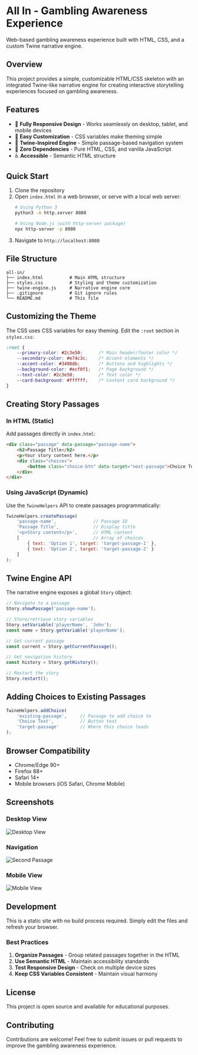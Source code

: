 # All In - Gambling Awareness Experience

Web-based gambling awareness experience built with HTML, CSS, and a custom Twine narrative engine.

## Overview

This project provides a simple, customizable HTML/CSS skeleton with an integrated Twine-like narrative engine for creating interactive storytelling experiences focused on gambling awareness.

## Features

- 📱 **Fully Responsive Design** - Works seamlessly on desktop, tablet, and mobile devices
- 🎨 **Easy Customization** - CSS variables make theming simple
- 📖 **Twine-Inspired Engine** - Simple passage-based navigation system
- 🚀 **Zero Dependencies** - Pure HTML, CSS, and vanilla JavaScript
- ♿ **Accessible** - Semantic HTML structure

## Quick Start

1. Clone the repository
2. Open `index.html` in a web browser, or serve with a local web server:
   ```bash
   # Using Python 3
   python3 -m http.server 8080
   
   # Using Node.js (with http-server package)
   npx http-server -p 8080
   ```
3. Navigate to `http://localhost:8080`

## File Structure

```
all-in/
├── index.html          # Main HTML structure
├── styles.css          # Styling and theme customization
├── twine-engine.js     # Narrative engine core
├── .gitignore          # Git ignore rules
└── README.md           # This file
```

## Customizing the Theme

The CSS uses CSS variables for easy theming. Edit the `:root` section in `styles.css`:

```css
:root {
    --primary-color: #2c3e50;      /* Main header/footer color */
    --secondary-color: #e74c3c;    /* Accent elements */
    --accent-color: #3498db;       /* Buttons and highlights */
    --background-color: #ecf0f1;   /* Page background */
    --text-color: #2c3e50;         /* Text color */
    --card-background: #ffffff;    /* Content card background */
}
```

## Creating Story Passages

### In HTML (Static)

Add passages directly in `index.html`:

```html
<div class="passage" data-passage="passage-name">
    <h2>Passage Title</h2>
    <p>Your story content here.</p>
    <div class="choices">
        <button class="choice-btn" data-target="next-passage">Choice Text</button>
    </div>
</div>
```

### Using JavaScript (Dynamic)

Use the `TwineHelpers` API to create passages programmatically:

```javascript
TwineHelpers.createPassage(
    'passage-name',              // Passage ID
    'Passage Title',             // Display title
    '<p>Story content</p>',      // HTML content
    [                            // Array of choices
        { text: 'Option 1', target: 'target-passage-1' },
        { text: 'Option 2', target: 'target-passage-2' }
    ]
);
```

## Twine Engine API

The narrative engine exposes a global `Story` object:

```javascript
// Navigate to a passage
Story.showPassage('passage-name');

// Store/retrieve story variables
Story.setVariable('playerName', 'John');
const name = Story.getVariable('playerName');

// Get current passage
const current = Story.getCurrentPassage();

// Get navigation history
const history = Story.getHistory();

// Restart the story
Story.restart();
```

## Adding Choices to Existing Passages

```javascript
TwineHelpers.addChoice(
    'existing-passage',     // Passage to add choice to
    'Choice Text',          // Button text
    'target-passage'        // Where this choice leads
);
```

## Browser Compatibility

- Chrome/Edge 90+
- Firefox 88+
- Safari 14+
- Mobile browsers (iOS Safari, Chrome Mobile)

## Screenshots

### Desktop View
![Desktop View](https://github.com/user-attachments/assets/8fd980ed-367a-4d47-bc2d-182f4f9cc2ce)

### Navigation
![Second Passage](https://github.com/user-attachments/assets/7348dd4f-feb7-4b2b-ace0-4e8dafdadf60)

### Mobile View
![Mobile View](https://github.com/user-attachments/assets/d9195877-cb5f-40f8-9108-5dfd75482065)

## Development

This is a static site with no build process required. Simply edit the files and refresh your browser.

### Best Practices

1. **Organize Passages** - Group related passages together in the HTML
2. **Use Semantic HTML** - Maintain accessibility standards
3. **Test Responsive Design** - Check on multiple device sizes
4. **Keep CSS Variables Consistent** - Maintain visual harmony

## License

This project is open source and available for educational purposes.

## Contributing

Contributions are welcome! Feel free to submit issues or pull requests to improve the gambling awareness experience.

